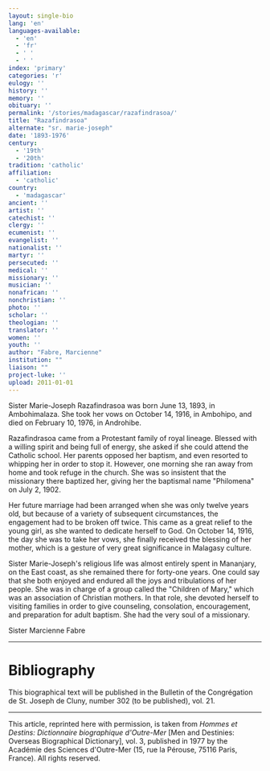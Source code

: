 ```yaml
---
layout: single-bio
lang: 'en'
languages-available:
  - 'en'
  - 'fr'
  - ' '
  - ' '
index: 'primary'
categories: 'r'
eulogy: ''
history: ''
memory: ''
obituary: ''
permalink: '/stories/madagascar/razafindrasoa/'
title: "Razafindrasoa"
alternate: "sr. marie-joseph"
date: '1893-1976'
century:
  - '19th'
  - '20th'
tradition: 'catholic'
affiliation:
  - 'catholic'
country:
  - 'madagascar'
ancient: ''
artist: ''
catechist: ''
clergy: ''
ecumenist: ''
evangelist: ''
nationalist: ''
martyr: ''
persecuted: ''
medical: ''
missionary: ''
musician: ''
nonafrican: ''
nonchristian: ''
photo: ''
scholar: ''
theologian: ''
translator: ''
women: ''
youth: ''
author: "Fabre, Marcienne"
institution: ""
liaison: ""
project-luke: ''
upload: 2011-01-01
---
```




Sister Marie-Joseph Razafindrasoa was born June 13, 1893, in Ambohimalaza. She took her vows on October 14, 1916, in Ambohipo, and died on February 10, 1976, in Androhibe.

Razafindrasoa came from a Protestant family of royal lineage. Blessed with a willing spirit and being full of energy, she asked if she could attend the Catholic school. Her parents opposed her baptism, and even resorted to whipping her in order to stop it. However, one morning she ran away from home and took refuge in the church. She was so insistent that the missionary there baptized her, giving her the baptismal name "Philomena" on July 2, 1902.

Her future marriage had been arranged when she was only twelve years old, but because of a variety of subsequent circumstances, the engagement had to be broken off twice. This came as a great relief to the young girl, as she wanted to dedicate herself to God. On October 14, 1916, the day she was to take her vows, she finally received the blessing of her mother, which is a gesture of very great significance in Malagasy culture.

Sister Marie-Joseph's religious life was almost entirely spent in Mananjary, on the East coast, as she remained there for forty-one years. One could say that she both enjoyed and endured all the joys and tribulations of her people. She was in charge of a group called the "Children of Mary," which was an association of Christian mothers. In that role, she devoted herself to visiting families in order to give counseling, consolation, encouragement, and preparation for adult baptism. She had the very soul of a missionary.

Sister Marcienne Fabre

---

# Bibliography

This biographical text will be published in the Bulletin of the Congrégation de St. Joseph de Cluny, number 302 (to be published), vol. 21.

---

This article, reprinted here with permission, is taken from *Hommes et Destins: Dictionnaire biographique d'Outre-Mer* [Men and Destinies: Overseas Biographical Dictionary], vol. 3, published in 1977 by the Académie des Sciences d'Outre-Mer (15, rue la Pérouse, 75116 Paris, France). All rights reserved.